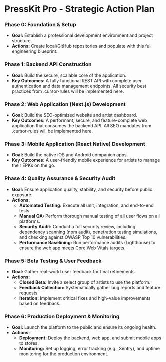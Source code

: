 # **PressKit Pro \- Strategic Action Plan**

### Phase 0: Foundation & Setup

* **Goal:** Establish a professional development environment and project structure.  
* **Actions:** Create local/GitHub repositories and populate with this full engineering blueprint.

### Phase 1: Backend API Construction

* **Goal:** Build the secure, scalable core of the application.  
* **Key Outcomes:** A fully functional REST API with complete user authentication and data management endpoints. All security best practices from .cursor-rules will be implemented here.

### Phase 2: Web Application (Next.js) Development

* **Goal:** Build the SEO-optimized website and artist dashboard.  
* **Key Outcomes:** A performant, secure, and feature-complete web application that consumes the backend API. All SEO mandates from .cursor-rules will be implemented here.

### Phase 3: Mobile Application (React Native) Development

* **Goal:** Build the native iOS and Android companion apps.  
* **Key Outcomes:** A user-friendly mobile experience for artists to manage their EPKs on the go.

### Phase 4: Quality Assurance & Security Audit

* **Goal:** Ensure application quality, stability, and security before public exposure.  
* **Actions:**  
  * **Automated Testing:** Execute all unit, integration, and end-to-end tests.  
  * **Manual QA:** Perform thorough manual testing of all user flows on all platforms.  
  * **Security Audit:** Conduct a full security review, including dependency scanning (npm audit), penetration testing simulations, and checking against OWASP Top 10 vulnerabilities.  
  * **Performance Baselining:** Run performance audits (Lighthouse) to ensure the web app meets Core Web Vitals targets.

### Phase 5: Beta Testing & User Feedback

* **Goal:** Gather real-world user feedback for final refinements.  
* **Actions:**  
  * **Closed Beta:** Invite a select group of artists to use the platform.  
  * **Feedback Collection:** Systematically gather bug reports and feature requests.  
  * **Iteration:** Implement critical fixes and high-value improvements based on feedback.

### Phase 6: Production Deployment & Monitoring

* **Goal:** Launch the platform to the public and ensure its ongoing health.  
* **Actions:**  
  * **Deployment:** Deploy the backend, web app, and submit mobile apps to stores.  
  * **Monitoring:** Set up logging, error tracking (e.g., Sentry), and uptime monitoring for the production environment.